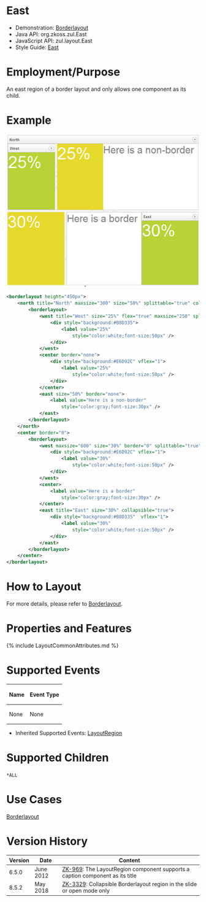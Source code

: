 

# East

- Demonstration:
  [Borderlayout](http://www.zkoss.org/zkdemo/layout/border_layout)
- Java API: <javadoc>org.zkoss.zul.East</javadoc>
- JavaScript API: <javadoc directory="jsdoc">zul.layout.East</javadoc>
- Style Guide: [
  East]({{site.baseurl}}/zk_style_customization_guide/XUL_Component_Specification/Borderlayout/Default_(East))

# Employment/Purpose

An east region of a border layout and only allows one component as its
child.

# Example

![](/zk_component_ref/images/ZKCompRef_Borderlayout.jpg)

``` xml
<borderlayout height="450px">
    <north title="North" maxsize="300" size="50%" splittable="true" collapsible="true">
        <borderlayout>
            <west title="West" size="25%" flex="true" maxsize="250" splittable="true" collapsible="true">
                <div style="background:#B8D335">
                    <label value="25%"
                        style="color:white;font-size:50px" />
                </div>
            </west>
            <center border="none">
                <div style="background:#E6D92C" vflex="1">
                    <label value="25%"
                        style="color:white;font-size:50px" />
                </div>
            </center>
            <east size="50%" border="none">
                <label value="Here is a non-border"
                    style="color:gray;font-size:30px" />
            </east>
        </borderlayout>
    </north>
    <center border="0">
        <borderlayout>
            <west maxsize="600" size="30%" border="0" splittable="true">
                <div style="background:#E6D92C" vflex="1">
                    <label value="30%"
                        style="color:white;font-size:50px" />
                </div>
            </west>
            <center>
                <label value="Here is a border"
                    style="color:gray;font-size:30px" />
            </center>
            <east title="East" size="30%" collapsible="true">
                <div style="background:#B8D335"  vflex="1">
                    <label value="30%"
                        style="color:white;font-size:50px" />
                </div>
            </east>
        </borderlayout>
    </center>
</borderlayout>
```

# How to Layout

For more details, please refer to
[Borderlayout]({{site.baseurl}}/zk_component_ref/Layouts/Borderlayout#How_to_Layout).

# Properties and Features

{% include LayoutCommonAttributes.md %}

# Supported Events

<table>
<thead>
<tr class="header">
<th><center>
<p>Name</p>
</center></th>
<th><center>
<p>Event Type</p>
</center></th>
</tr>
</thead>
<tbody>
<tr class="odd">
<td><p>None</p></td>
<td><p>None</p></td>
</tr>
</tbody>
</table>

- Inherited Supported Events: [
  LayoutRegion]({{site.baseurl}}/zk_component_ref/base_components/LayoutRegion#Supported_Events)

# Supported Children

`*ALL`

# Use Cases

[Borderlayout]({{site.baseurl}}/zk_component_ref/Layouts/Borderlayout#Use_Cases)

# Version History

| Version | Date      | Content                                                                                                                |
|---------|-----------|------------------------------------------------------------------------------------------------------------------------|
| 6.5.0   | June 2012 | [ZK-969](http://tracker.zkoss.org/browse/ZK-969): The LayoutRegion component supports a caption component as its title |
| 8.5.2   | May 2018  | [ZK-3329](http://tracker.zkoss.org/browse/ZK-3329): Collapsible Borderlayout region in the slide or open mode only     |


